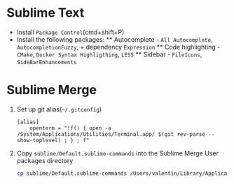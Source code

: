 # Sublime Text

* Install `Package Control`(cmd+shift+P)
* Install the following packages:
** Autocomplete - `All Autocomplete`, `AutocompletionFuzzy`, + dependency `Expression`
** Code highlighting - `CMake`, `Docker Syntax Highligthing`, `LESS`
** Sidebar - `FileIcons`, `SideBarEnhancements`

# Sublime Merge

1. Set up git alias(`~/.gitconfig`)

    ```
    [alias]
    	openterm = "!f() { open -a /System/Applications/Utilities/Terminal.app/ $(git rev-parse --show-toplevel) ; } ; f"
    ```

1. Copy `sublime/Default.sublime-commands` into the Sublime Merge User packages directory

	```bash
	cp sublime/Default.sublime-commands /Users/valentin/Library/Application Support/Sublime Merge/Packages/User
	```

